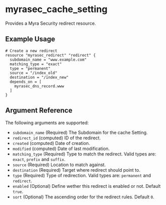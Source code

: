 # myrasec_cache_setting

Provides a Myra Security redirect resource.

## Example Usage

```hcl
# Create a new redirect
resource "myrasec_redirect" "redirect" {
  subdomain_name = "www.example.com"
  matching_type = "exact"
  type = "permanent"
  source = "/index_old"
  destination = "/index_new"
  depends_on = [
    myrasec_dns_record.www
  ]
}
```

## Argument Reference

The following arguments are supported:

* `subdomain_name` (Required) The Subdomain for the cache Setting.
* `redirect_id` (computed) ID of the redirect.
* `created` (computed) Date of creation.
* `modified` (computed) Date of last modification.
* `matching_type` (Required) Type to match the redirect. Valid types are: `exact`, `prefix` and `suffix`.
* `source` (Required) Location to match against.
* `destination` (Required) Target where redirect should point to.
* `type` (Required) Type of redirection. Valid types are: `permanent` and `redirect`.
* `enabled` (Optional) Define wether this redirect is enabled or not. Default `true`.
* `sort` (Optional) The ascending order for the redirect rules. Default `0`.